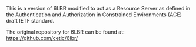 This is a version of 6LBR modified to act as a Resource Server as defined in the Authentication and Authorization in Constrained Environments (ACE) draft IETF standard.

The original repository for 6LBR can be found at:
https://github.com/cetic/6lbr/
